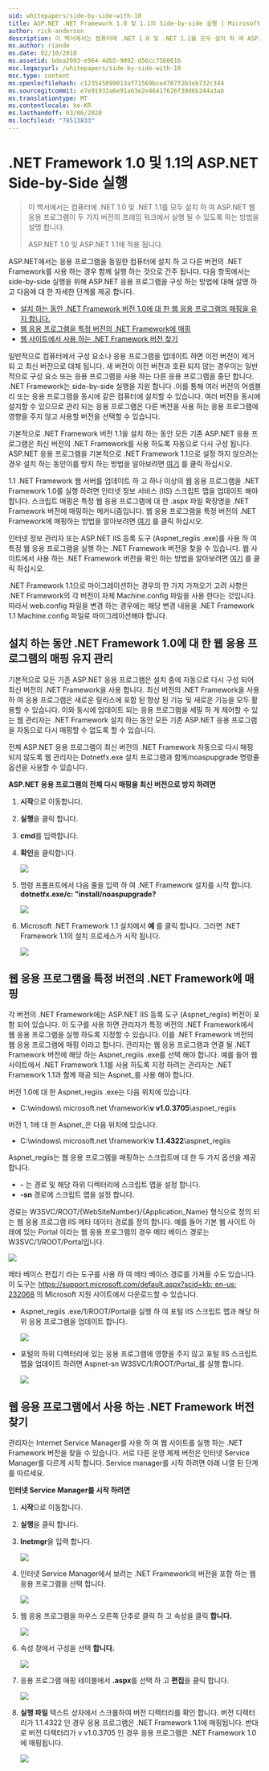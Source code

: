 ```yaml
---
uid: whitepapers/side-by-side-with-10
title: ASP.NET .NET Framework 1.0 및 1.1의 Side-by-side 실행 | Microsoft Docs
author: rick-anderson
description: 이 백서에서는 컴퓨터에 .NET 1.0 및 .NET 1.1를 모두 설치 하 여 ASP.NET 웹 응용 프로그램이 두 버전의 fram에서 실행 되도록 하는 방법에 대해 설명 합니다.
ms.author: riande
ms.date: 02/10/2010
ms.assetid: bdea2003-e964-4db5-9092-d56cc7560616
msc.legacyurl: /whitepapers/side-by-side-with-10
msc.type: content
ms.openlocfilehash: c123545099013af71569bce4707f2b3eb732c344
ms.sourcegitcommit: e7e91932a6e91a63e2e46417626f39d6b244a3ab
ms.translationtype: MT
ms.contentlocale: ko-KR
ms.lasthandoff: 03/06/2020
ms.locfileid: "78513833"
---
```

# <a name="aspnet-side-by-side-execution-of-net-framework-10-and-11"></a>.NET Framework 1.0 및 1.1의 ASP.NET Side-by-Side 실행

> 이 백서에서는 컴퓨터에 .NET 1.0 및 .NET 1.1를 모두 설치 하 여 ASP.NET 웹 응용 프로그램이 두 가지 버전의 프레임 워크에서 실행 될 수 있도록 하는 방법을 설명 합니다.
> 
> ASP.NET 1.0 및 ASP.NET 1.1에 적용 됩니다.

ASP.NET에서는 응용 프로그램을 동일한 컴퓨터에 설치 하 고 다른 버전의 .NET Framework를 사용 하는 경우 함께 실행 하는 것으로 간주 됩니다. 다음 항목에서는 side-by-side 실행을 위해 ASP.NET 응용 프로그램을 구성 하는 방법에 대해 설명 하 고 다음에 대 한 자세한 단계를 제공 합니다.

- [설치 하는 동안 .NET Framework 버전 1.0에 대 한 웹 응용 프로그램의 매핑을 유지 합니다.](#1)
- [웹 응용 프로그램을 특정 버전의 .NET Framework에 매핑](#2)
- [웹 사이트에서 사용 하는 .NET Framework 버전 찾기](#3)

일반적으로 컴퓨터에서 구성 요소나 응용 프로그램을 업데이트 하면 이전 버전이 제거 되 고 최신 버전으로 대체 됩니다. 새 버전이 이전 버전과 호환 되지 않는 경우이는 일반적으로 구성 요소 또는 응용 프로그램을 사용 하는 다른 응용 프로그램을 중단 합니다. .NET Framework는 side-by-side 실행을 지원 합니다 .이를 통해 여러 버전의 어셈블리 또는 응용 프로그램을 동시에 같은 컴퓨터에 설치할 수 있습니다. 여러 버전을 동시에 설치할 수 있으므로 관리 되는 응용 프로그램은 다른 버전을 사용 하는 응용 프로그램에 영향을 주지 않고 사용할 버전을 선택할 수 있습니다.

기본적으로 .NET Framework 버전 1.1을 설치 하는 동안 모든 기존 ASP.NET 응용 프로그램은 최신 버전의 .NET Framework를 사용 하도록 자동으로 다시 구성 됩니다. ASP.NET 응용 프로그램을 기본적으로 .NET Framework 1.1으로 설정 하지 않으려는 경우 설치 하는 동안이를 방지 하는 방법을 알아보려면 [여기](#1) 를 클릭 하십시오.

1\.1 .NET Framework 웹 서버를 업데이트 하 고 하나 이상의 웹 응용 프로그램을 .NET Framework 1.0를 실행 하려면 인터넷 정보 서비스 (IIS) 스크립트 맵을 업데이트 해야 합니다. 스크립트 매핑은 특정 웹 응용 프로그램에 대 한 .aspx 파일 확장명을 .NET Framework 버전에 매핑하는 메커니즘입니다. 웹 응용 프로그램을 특정 버전의 .NET Framework에 매핑하는 방법을 알아보려면 [여기](#2) 를 클릭 하십시오.

인터넷 정보 관리자 또는 ASP.NET IIS 등록 도구 (Aspnet\_regiis .exe)를 사용 하 여 특정 웹 응용 프로그램을 실행 하는 .NET Framework 버전을 찾을 수 있습니다. 웹 사이트에서 사용 하는 .NET Framework 버전을 확인 하는 방법을 알아보려면 [여기](#3) 를 클릭 하십시오.

.NET Framework 1.1으로 마이그레이션하는 경우의 한 가지 가져오기 고려 사항은 .NET Framework의 각 버전이 자체 Machine.config 파일을 사용 한다는 것입니다. 따라서 web.config 파일을 변경 하는 경우에는 해당 변경 내용을 .NET Framework 1.1 Machine.config 파일로 마이그레이션해야 합니다.

<a id="1"></a>

## <a name="maintaining-your-web-applications-mapping-to-net-framework-10-during-installation"></a>설치 하는 동안 .NET Framework 1.0에 대 한 웹 응용 프로그램의 매핑 유지 관리

기본적으로 모든 기존 ASP.NET 응용 프로그램은 설치 중에 자동으로 다시 구성 되어 최신 버전의 .NET Framework을 사용 합니다. 최신 버전의 .NET Framework을 사용 하 여 응용 프로그램은 새로운 릴리스에 포함 된 향상 된 기능 및 새로운 기능을 모두 활용할 수 있습니다. 이와 동시에 업데이트 되는 응용 프로그램을 세밀 하 게 제어할 수 있는 웹 관리자는 .NET Framework 설치 하는 동안 모든 기존 ASP.NET 응용 프로그램을 자동으로 다시 매핑할 수 없도록 할 수 있습니다.

전체 ASP.NET 응용 프로그램이 최신 버전의 .NET Framework 자동으로 다시 매핑 되지 않도록 웹 관리자는 Dotnetfx.exe 설치 프로그램과 함께/noaspupgrade 명령줄 옵션을 사용할 수 있습니다.

**ASP.NET 응용 프로그램의 전체 다시 매핑을 최신 버전으로 방지 하려면**

1. **시작**으로 이동합니다.
2. **실행**을 클릭 합니다.
3. **cmd**를 입력합니다.
4. **확인**을 클릭합니다.  
  
    ![](side-by-side-with-10/_static/image1.gif)
5. 명령 프롬프트에서 다음 줄을 입력 하 여 .NET Framework 설치를 시작 합니다. **dotnetfx.exe/c: "install/noaspupgrade?**  
  
    ![](side-by-side-with-10/_static/image2.gif)
6. Microsoft .NET Framework 1.1 설치에서 **예** 를 클릭 합니다. 그러면 .NET Framework 1.1의 설치 프로세스가 시작 됩니다.  
  
    ![](side-by-side-with-10/_static/image3.gif)

<a id="2"></a>

## <a name="map-a-web-application-to-a-specific-version-of-the-net-framework"></a>웹 응용 프로그램을 특정 버전의 .NET Framework에 매핑

각 버전의 .NET Framework에는 ASP.NET IIS 등록 도구 (Aspnet\_regiis) 버전이 포함 되어 있습니다. 이 도구를 사용 하면 관리자가 특정 버전의 .NET Framework에서 웹 응용 프로그램을 실행 하도록 지정할 수 있습니다. 이를 .NET Framework 버전의 웹 응용 프로그램에 매핑 이라고 합니다. 관리자는 웹 응용 프로그램과 연결 될 .NET Framework 버전에 해당 하는 Aspnet\_regiis .exe를 선택 해야 합니다. 예를 들어 웹 사이트에서 .NET Framework 1.1를 사용 하도록 지정 하려는 관리자는 .NET Framework 1.1과 함께 제공 되는 Aspnet\_를 사용 해야 합니다.

버전 1.0에 대 한 Aspnet\_regiis .exe는 다음 위치에 있습니다.

- C:\windows\ microsoft.net \framework\\**v v1.0.3705**\aspnet\_regiis

버전 1, 1에 대 한 Aspnet\_은 다음 위치에 있습니다.

- C:\windows\ microsoft.net \framework\\**v 1.1.4322**\aspnet\_regiis

Aspnet\_regiis는 웹 응용 프로그램을 매핑하는 스크립트에 대 한 두 가지 옵션을 제공 합니다.

- **-** 는 경로 및 해당 하위 디렉터리에 스크립트 맵을 설정 합니다.
- **-sn** 경로에 스크립트 맵을 설정 합니다.

경로는 W3SVC/ROOT/{WebSiteNumber}/{Application\_Name} 형식으로 정의 되는 웹 응용 프로그램 IIS 메타 데이터 경로를 정의 합니다. 예를 들어 기본 웹 사이트 아래에 있는 Portal 이라는 웹 응용 프로그램의 경우 메타 베이스 경로는 W3SVC/1/ROOT/Portal입니다.

![](side-by-side-with-10/_static/image4.gif)

메타 베이스 편집기 라는 도구를 사용 하 여 메타 베이스 경로를 가져올 수도 있습니다. 이 도구는 [https://support.microsoft.com/default.aspx?scid=kb; en-us; 232068](https://support.microsoft.com/default.aspx?scid=kb;en-us;232068) 의 Microsoft 지원 사이트에서 다운로드할 수 있습니다.

- Aspnet\_regiis .exe/1/ROOT/Portal을 실행 하 여 포털 IIS 스크립트 맵과 해당 하위 응용 프로그램을 업데이트 합니다.  
  
    ![](side-by-side-with-10/_static/image5.gif)

- 포털의 하위 디렉터리에 있는 응용 프로그램에 영향을 주지 않고 포털 IIS 스크립트 맵을 업데이트 하려면 Aspnet-sn W3SVC/1/ROOT/Portal\_를 실행 합니다.  
  
    ![](side-by-side-with-10/_static/image6.gif)

<a id="3"></a>

## <a name="find-the-net-framework-version-that-a-web-application-is-using"></a>웹 응용 프로그램에서 사용 하는 .NET Framework 버전 찾기

관리자는 Internet Service Manager를 사용 하 여 웹 사이트를 실행 하는 .NET Framework 버전을 찾을 수 있습니다. 서로 다른 운영 체제 버전은 인터넷 Service Manager를 다르게 시작 합니다. Service manager를 시작 하려면 아래 나열 된 단계를 따르세요.

**인터넷 Service Manager를 시작 하려면**

1. **시작**으로 이동합니다.
2. **실행**을 클릭 합니다.
3. **Inetmgr**을 입력 합니다.  
  
    ![](side-by-side-with-10/_static/image7.gif)
4. 인터넷 Service Manager에서 보려는 .NET Framework의 버전을 포함 하는 웹 응용 프로그램을 선택 합니다.  
  
    ![](side-by-side-with-10/_static/image8.gif)
5. 웹 응용 프로그램을 마우스 오른쪽 단추로 클릭 하 고 속성을 클릭 **합니다.**  
  
    ![](side-by-side-with-10/_static/image9.gif)
6. 속성 창에서 구성을 선택 **합니다.**  
  
    ![](side-by-side-with-10/_static/image10.gif)
7. 응용 프로그램 매핑 테이블에서 **.aspx**를 선택 하 고 **편집**을 클릭 합니다.  
  
    ![](side-by-side-with-10/_static/image11.gif)
8. **실행 파일** 텍스트 상자에서 스크롤하여 버전 디렉터리를 확인 합니다. 버전 디렉터리가 1.1.4322 인 경우 응용 프로그램은 .NET Framework 1.1에 매핑됩니다. 반대로 버전 디렉터리가 v v1.0.3705 인 경우 응용 프로그램은 .NET Framework 1.0에 매핑됩니다.  
  
    ![](side-by-side-with-10/_static/image12.gif)
